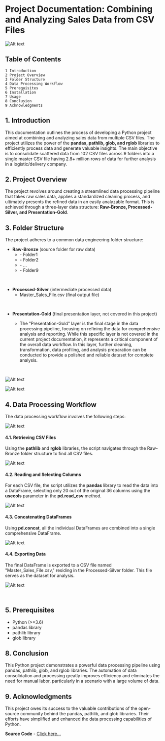 # Project Documentation: Combining and Analyzing Sales Data from CSV Files

![Alt text](images/combine_csvs.png)
## Table of Contents
    1 Introduction
    2 Project Overview
    3 Folder Structure
    4 Data Processing Workflow
    5 Prerequisites
    6 Installation
    7 Usage
    8 Conclusion
    9 Acknowledgments

## 1. Introduction
This documentation outlines the process of developing a Python project aimed at combining and analyzing sales data from multiple CSV files. The project utilizes the power of the **pandas, pathlib, glob, and rglob** libraries to efficiently process data and generate valuable insights. The main objective is to consolidate scattered data from 102 CSV files across 9 folders into a single master CSV file having 2.8+ million rows of data for further analysis in a logistic/delivery company.

## 2. Project Overview
The project revolves around creating a streamlined data processing pipeline that takes raw sales data, applies a standardized cleaning process, and ultimately presents the refined data in an easily analyzable format. This is achieved through a three-layer data structure: **Raw-Bronze, Processed-Silver, and Presentation-Gold**.

## 3. Folder Structure
The project adheres to a common data engineering folder structure:

-   **Raw-Bronze** (source folder for raw data)
    <ul>
    <li>    - Folder1</li>
    <li>    - Folder2</li>
    <li>    - ...</li>
    <li>    - Folder9</li>
    </ul>

<br>

-   **Processed-Silver** (intermediate processed data)
    -   Master_Sales_File.csv (final output file)
<br>


-   **Presentation-Gold** (final presentation layer, not covered in this project)

    -   The "Presentation-Gold" layer is the final stage in the data processing pipeline, focusing on refining the data for comprehensive analysis and reporting. While this specific layer is not covered in the current project documentation, it represents a critical component of the overall data workflow. In this layer, further cleaning, transformation, data profiling, and analysis preparation can be conducted to provide a polished and reliable dataset for complete analysis.

<br>


![Alt text](images/folder_struct_layers.png)

![Alt text](images/folder_struct.png)


## 4. Data Processing Workflow
The data processing workflow involves the following steps:

![Alt text](code_snippets/libraries.png)

#### 4.1. Retrieving CSV Files
Using the **pathlib** and **rglob** libraries, the script navigates through the Raw-Bronze folder structure to find all CSV files.

![Alt text](code_snippets/rglob.png)

#### 4.2. Reading and Selecting Columns
For each CSV file, the script utilizes the **pandas** library to read the data into a DataFrame, selecting only 20 out of the original 36 columns using the **usecols** parameter in the **pd.read_csv** method.

![Alt text](code_snippets/loop.png)

#### 4.3. Concatenating DataFrames
Using **pd.concat**, all the individual DataFrames are combined into a single comprehensive DataFrame.

![Alt text](code_snippets/concat.png)

#### 4.4. Exporting Data
The final DataFrame is exported to a CSV file named "Master_Sales_File.csv," residing in the Processed-Silver folder. This file serves as the dataset for analysis.

![Alt text](code_snippets/export-csv.png)

<br>

## 5. Prerequisites
-   Python (>=3.6)
-   pandas library
-   pathlib library
-   glob library


## 8. Conclusion
This Python project demonstrates a powerful data processing pipeline using pandas, pathlib, glob, and rglob libraries. The automation of data consolidation and processing greatly improves efficiency and eliminates the need for manual labor, particularly in a scenario with a large volume of data.

## 9. Acknowledgments
This project owes its success to the valuable contributions of the open-source community behind the pandas, pathlib, and glob libraries. Their efforts have simplified and enhanced the data processing capabilities of Python.

**Source Code** - [Click here...](code_snippets/source-code.pdf)
